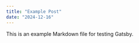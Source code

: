 ```yaml
---
title: "Example Post"
date: "2024-12-16"
---
```


This is an example Markdown file for testing Gatsby.
